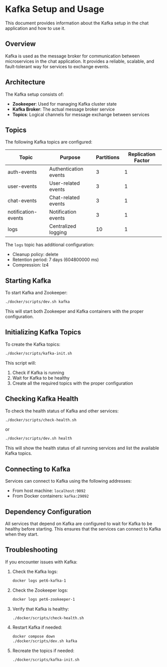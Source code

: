 # Kafka Setup and Usage

This document provides information about the Kafka setup in the chat application and how to use it.

## Overview

Kafka is used as the message broker for communication between microservices in the chat application. It provides a reliable, scalable, and fault-tolerant way for services to exchange events.

## Architecture

The Kafka setup consists of:

- **Zookeeper**: Used for managing Kafka cluster state
- **Kafka Broker**: The actual message broker service
- **Topics**: Logical channels for message exchange between services

## Topics

The following Kafka topics are configured:

| Topic | Purpose | Partitions | Replication Factor |
|-------|---------|------------|-------------------|
| auth-events | Authentication events | 3 | 1 |
| user-events | User-related events | 3 | 1 |
| chat-events | Chat-related events | 3 | 1 |
| notification-events | Notification events | 3 | 1 |
| logs | Centralized logging | 10 | 1 |

The `logs` topic has additional configuration:
- Cleanup policy: delete
- Retention period: 7 days (604800000 ms)
- Compression: lz4

## Starting Kafka

To start Kafka and Zookeeper:

```bash
./docker/scripts/dev.sh kafka
```

This will start both Zookeeper and Kafka containers with the proper configuration.

## Initializing Kafka Topics

To create the Kafka topics:

```bash
./docker/scripts/kafka-init.sh
```

This script will:
1. Check if Kafka is running
2. Wait for Kafka to be healthy
3. Create all the required topics with the proper configuration

## Checking Kafka Health

To check the health status of Kafka and other services:

```bash
./docker/scripts/check-health.sh
```

or

```bash
./docker/scripts/dev.sh health
```

This will show the health status of all running services and list the available Kafka topics.

## Connecting to Kafka

Services can connect to Kafka using the following addresses:

- From host machine: `localhost:9092`
- From Docker containers: `kafka:29092`

## Dependency Configuration

All services that depend on Kafka are configured to wait for Kafka to be healthy before starting. This ensures that the services can connect to Kafka when they start.

## Troubleshooting

If you encounter issues with Kafka:

1. Check the Kafka logs:
   ```bash
   docker logs pet6-kafka-1
   ```

2. Check the Zookeeper logs:
   ```bash
   docker logs pet6-zookeeper-1
   ```

3. Verify that Kafka is healthy:
   ```bash
   ./docker/scripts/check-health.sh
   ```

4. Restart Kafka if needed:
   ```bash
   docker compose down
   ./docker/scripts/dev.sh kafka
   ```

5. Recreate the topics if needed:
   ```bash
   ./docker/scripts/kafka-init.sh
   ```
